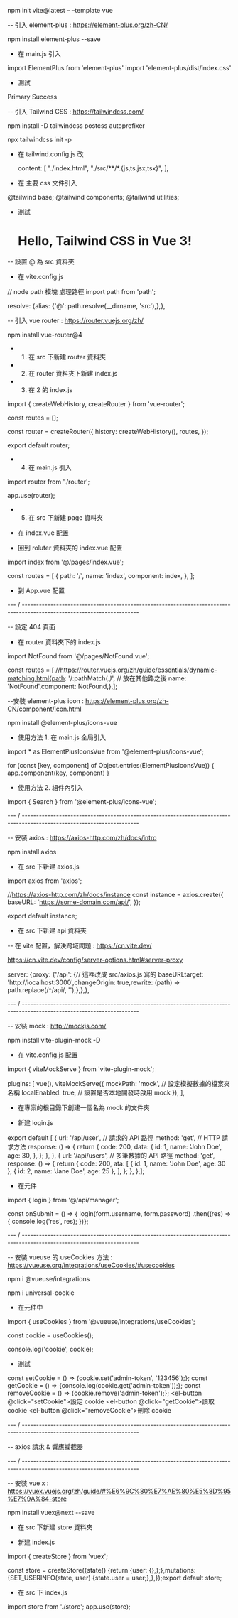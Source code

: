 npm init vite@latest <project-name> – –template vue

-- 引入 element-plus : https://element-plus.org/zh-CN/

npm install element-plus --save

- 在 main.js 引入

import ElementPlus from 'element-plus'
import 'element-plus/dist/index.css'

- 測試

<el-button type="primary">Primary</el-button>
<el-button type="success">Success</el-button>

-- 引入 Tailwind CSS : https://tailwindcss.com/

npm install -D tailwindcss postcss autoprefixer

npx tailwindcss init -p

- 在 tailwind.config.js 改

  content: [ "./index.html", "./src/**/*.{js,ts,jsx,tsx}", ],

- 在 主要 css 文件引入

@tailwind base;
@tailwind components;
@tailwind utilities;

- 測試

  <div class="text-center p-4 bg-blue-500 text-white">
    <h1 class="text-2xl font-bold">Hello, Tailwind CSS in Vue 3!</h1>
  </div>

-- 設置 @ 為 src 資料夾

- 在 vite.config.js

// node path 模塊 處理路徑
import path from 'path';

resolve: {alias: {'@': path.resolve(\_\_dirname, 'src'),},},

-- 引入 vue router : https://router.vuejs.org/zh/

npm install vue-router@4

- 1. 在 src 下新建 router 資料夾

- 2. 在 router 資料夾下新建 index.js

- 3. 在 2 的 index.js

import { createWebHistory, createRouter } from 'vue-router';

const routes = [];

const router = createRouter({
history: createWebHistory(),
routes,
});

export default router;

- 4. 在 main.js 引入

import router from './router';

app.use(router);

- 5.  在 src 下新建 page 資料夾

- 在 index.vue 配置

<template>
  <div>home</div>
</template>

- 回到 roluter 資料夾的 index.vue 配置

import index from '@/pages/index.vue';

const routes = [
{
path: '/',
name: 'index',
component: index,
},
];

- 到 App.vue 配置

<template>
  <router-view></router-view>
</template>

--- / -----------------------------------------------------------------------------------------------------------------------

-- 設定 404 頁面

- 在 router 資料夾下的 index.js

import NotFound from '@/pages/NotFound.vue';

const routes = [ //https://router.vuejs.org/zh/guide/essentials/dynamic-matching.html{path: '/:pathMatch(.*)*', // 放在其他路之後 name: 'NotFound',component: NotFound,},];

--安裝 element-plus icon : https://element-plus.org/zh-CN/component/icon.html

npm install @element-plus/icons-vue

- 使用方法 1. 在 main.js 全局引入

import \* as ElementPlusIconsVue from '@element-plus/icons-vue';

for (const [key, component] of Object.entries(ElementPlusIconsVue)) {
app.component(key, component)
}

- 使用方法 2. 組件內引入

import { Search } from '@element-plus/icons-vue';

<el-input v-model="form.username" placeholder="請輸入帳號">
  <template #prefix>
    <el-icon class="el-input__icon"><search /></el-icon>
  </template>
</el-input>

--- / -----------------------------------------------------------------------------------------------------------------------

-- 安裝 axios : https://axios-http.com/zh/docs/intro

npm install axios

- 在 src 下新建 axios.js

import axios from 'axios';

//https://axios-http.com/zh/docs/instance
const instance = axios.create({
baseURL: 'https://some-domain.com/api/',
});

export default instance;

- 在 src 下新建 api 資料夾

-- 在 vite 配置，解決跨域問題 : https://cn.vite.dev/

https://cn.vite.dev/config/server-options.html#server-proxy

server: {proxy: {'/api': {// 這裡改成 src/axios.js 寫的 baseURLtarget: 'http://localhost:3000',changeOrigin: true,rewrite: (path) => path.replace(/^\/api/, ''),},},},

--- / -----------------------------------------------------------------------------------------------------------------------

-- 安裝 mock : http://mockjs.com/

npm install vite-plugin-mock -D

- 在 vite.config.js 配置

import { viteMockServe } from 'vite-plugin-mock';

plugins: [ vue(), viteMockServe({ mockPath: 'mock', // 設定模擬數據的檔案夾名稱 localEnabled: true, // 設置是否本地開發時啟用 mock }), ],

- 在專案的根目錄下創建一個名為 mock 的文件夾

- 新建 login.js

export default [ { url: '/api/user', // 請求的 API 路徑 method: 'get', // HTTP 請求方法 response: () => { return { code: 200, data: { id: 1, name: 'John Doe', age: 30, }, }; }, }, { url: '/api/users', // 多筆數據的 API 路徑 method: 'get', response: () => { return { code: 200, ata: [ { id: 1, name: 'John Doe', age: 30 }, { id: 2, name: 'Jane Doe', age: 25 }, ], }; }, },];

- 在元件

import { login } from '@/api/manager';

const onSubmit = () => { login(form.username, form.password) .then((res) => { console.log('res', res); })};

--- / -----------------------------------------------------------------------------------------------------------------------

-- 安裝 vueuse 的 useCookies 方法 : https://vueuse.org/integrations/useCookies/#usecookies

npm i @vueuse/integrations

npm i universal-cookie

- 在元件中

import { useCookies } from '@vueuse/integrations/useCookies';

const cookie = useCookies();

console.log('cookie', cookie);

- 測試

const setCookie = () => {cookie.set('admin-token', '123456');};
const getCookie = () => {console.log(cookie.get('admin-token'));};
const removeCookie = () => {cookie.remove('admin-token');};
<el-button @click="setCookie">設定 cookie</el-button>
<el-button @click="getCookie">讀取 cookie</el-button>
<el-button @click="removeCookie">刪除 cookie</el-button>

--- / -----------------------------------------------------------------------------------------------------------------------

-- axios 請求 & 響應攔截器

--- / -----------------------------------------------------------------------------------------------------------------------

-- 安裝 vue x : https://vuex.vuejs.org/zh/guide/#%E6%9C%80%E7%AE%80%E5%8D%95%E7%9A%84-store

npm install vuex@next --save

- 在 src 下新建 store 資料夾

- 新建 index.js

import { createStore } from 'vuex';

const store = createStore({state() {return {user: {},};},mutations: {SET_USERINFO(state, user) {state.user = user;},},});export default store;

- 在 src 下 index.js

import store from './store';
app.use(store);
